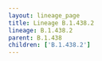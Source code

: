 ```yaml
---
layout: lineage_page
title: Lineage B.1.438.2
lineage: B.1.438.2
parent: B.1.438
children: ['B.1.438.2']
---
```

